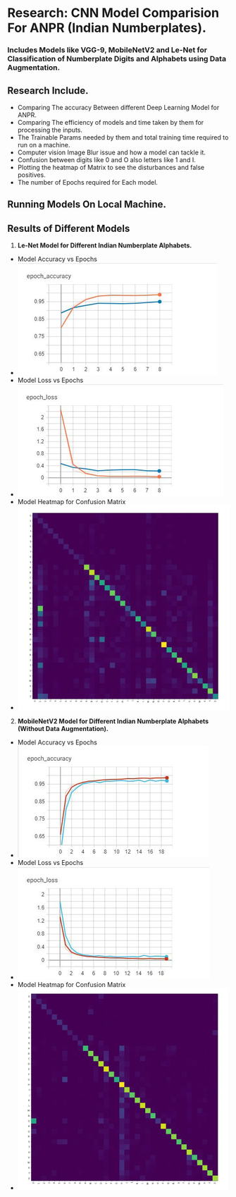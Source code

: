 # Research: CNN Model Comparision For ANPR (Indian Numberplates).
### Includes Models like VGG-9, MobileNetV2 and Le-Net for Classification of Numberplate Digits and Alphabets using Data Augmentation.
## Research Include.
- Comparing The accuracy Between different Deep Learning Model for ANPR.
- Comparing The efficiency of models and time taken by them for processing the inputs.
- The Trainable Params needed by them and total training time required to run on a machine.
- Computer vision Image Blur issue and how a model can tackle it.
- Confusion between digits like 0 and O also letters like 1 and I.
- Plotting the heatmap of Matrix to see the disturbances and false positives.
- The number of Epochs required for Each model.

## Running Models On Local Machine.

## Results of Different Models

1. **Le-Net Model for Different Indian Numberplate Alphabets.** 
  - Model Accuracy vs Epochs
  - ![alt text](https://github.com/droidy12527/DeepLearningModelComparision/blob/master/Le-Net%20Acc.jpeg?raw=true)
  - Model Loss vs Epochs
  - ![alt text](https://github.com/droidy12527/DeepLearningModelComparision/blob/master/Le-Net%20Loss.jpeg?raw=true)
  - Model Heatmap for Confusion Matrix
  - ![alt text](https://github.com/droidy12527/DeepLearningModelComparision/blob/master/Le-Net%20Heatmap.jpeg?raw=true)

2. **MobileNetV2 Model for Different Indian Numberplate Alphabets (Without Data Augmentation).**
  - Model Accuracy vs Epochs
  - ![alt text](https://github.com/droidy12527/DeepLearningModelComparision/blob/master/MobileNetV2%20Acc.jpeg?raw=true)
  - Model Loss vs Epochs
  - ![alt text](https://github.com/droidy12527/DeepLearningModelComparision/blob/master/MobileNetV2%20Loss.jpeg?raw=true)
  - Model Heatmap for Confusion Matrix
  - ![alt text](https://github.com/droidy12527/DeepLearningModelComparision/blob/master/MobileNetV2%20Heatmap.jpeg?raw=true)

